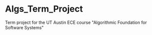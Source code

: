 # Algs_Term_Project
Term project for the UT Austin ECE course "Algorithmic Foundation for Software Systems"
